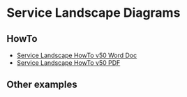 # Service Landscape Diagrams


## HowTo
- [Service Landscape HowTo v50 Word Doc](Service_Landscape_HowTo_v50.docx)
- [Service Landscape HowTo v50 PDF](Service_Landscape_HowTo_v50.pdf)

## Other examples

